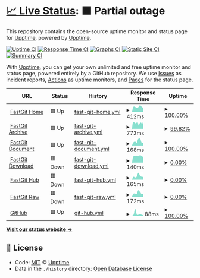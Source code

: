 # [📈 Live Status](https://upptime.github.io/upptime): <!--live status--> **🟧 Partial outage**

This repository contains the open-source uptime monitor and status page for [Upptime](https://upptime.js.org), powered by [Upptime](https://github.com/upptime/upptime).

[![Uptime CI](https://github.com/koj-co/upptime/workflows/Uptime%20CI/badge.svg)](https://github.com/koj-co/upptime/actions?query=workflow%3A%22Uptime+CI%22)
[![Response Time CI](https://github.com/koj-co/upptime/workflows/Response%20Time%20CI/badge.svg)](https://github.com/koj-co/upptime/actions?query=workflow%3A%22Response+Time+CI%22)
[![Graphs CI](https://github.com/koj-co/upptime/workflows/Graphs%20CI/badge.svg)](https://github.com/koj-co/upptime/actions?query=workflow%3A%22Graphs+CI%22)
[![Static Site CI](https://github.com/koj-co/upptime/workflows/Static%20Site%20CI/badge.svg)](https://github.com/koj-co/upptime/actions?query=workflow%3A%22Static+Site+CI%22)
[![Summary CI](https://github.com/koj-co/upptime/workflows/Summary%20CI/badge.svg)](https://github.com/koj-co/upptime/actions?query=workflow%3A%22Summary+CI%22)

With [Upptime](https://upptime.js.org), you can get your own unlimited and free uptime monitor and status page, powered entirely by a GitHub repository. We use [Issues](https://github.com/upptime/upptime/issues) as incident reports, [Actions](https://github.com/FastGitORG/uptime/actions) as uptime monitors, and [Pages](https://upptime.github.io/upptime) for the status page.

<!--start: status pages-->
<!-- This summary is generated by Upptime (https://github.com/upptime/upptime) -->
<!-- Do not edit this manually, your changes will be overwritten -->
<!-- prettier-ignore -->
| URL | Status | History | Response Time | Uptime |
| --- | ------ | ------- | ------------- | ------ |
| <img alt="" src="https://favicons.githubusercontent.com/fastgit.org" height="13"> [FastGit Home](https://fastgit.org) | 🟩 Up | [fast-git-home.yml](https://github.com/FastGitORG/uptime/commits/HEAD/history/fast-git-home.yml) | <details><summary><img alt="Response time graph" src="./graphs/fast-git-home/response-time-week.png" height="20"> 412ms</summary><br><a href="https://FastGitORG.github.io/uptime/history/fast-git-home"><img alt="Response time 593" src="https://img.shields.io/endpoint?url=https%3A%2F%2Fraw.githubusercontent.com%2FFastGitORG%2Fuptime%2FHEAD%2Fapi%2Ffast-git-home%2Fresponse-time.json"></a><br><a href="https://FastGitORG.github.io/uptime/history/fast-git-home"><img alt="24-hour response time 324" src="https://img.shields.io/endpoint?url=https%3A%2F%2Fraw.githubusercontent.com%2FFastGitORG%2Fuptime%2FHEAD%2Fapi%2Ffast-git-home%2Fresponse-time-day.json"></a><br><a href="https://FastGitORG.github.io/uptime/history/fast-git-home"><img alt="7-day response time 412" src="https://img.shields.io/endpoint?url=https%3A%2F%2Fraw.githubusercontent.com%2FFastGitORG%2Fuptime%2FHEAD%2Fapi%2Ffast-git-home%2Fresponse-time-week.json"></a><br><a href="https://FastGitORG.github.io/uptime/history/fast-git-home"><img alt="30-day response time 436" src="https://img.shields.io/endpoint?url=https%3A%2F%2Fraw.githubusercontent.com%2FFastGitORG%2Fuptime%2FHEAD%2Fapi%2Ffast-git-home%2Fresponse-time-month.json"></a><br><a href="https://FastGitORG.github.io/uptime/history/fast-git-home"><img alt="1-year response time 605" src="https://img.shields.io/endpoint?url=https%3A%2F%2Fraw.githubusercontent.com%2FFastGitORG%2Fuptime%2FHEAD%2Fapi%2Ffast-git-home%2Fresponse-time-year.json"></a></details> | <details><summary><a href="https://FastGitORG.github.io/uptime/history/fast-git-home">100.00%</a></summary><a href="https://FastGitORG.github.io/uptime/history/fast-git-home"><img alt="All-time uptime 99.15%" src="https://img.shields.io/endpoint?url=https%3A%2F%2Fraw.githubusercontent.com%2FFastGitORG%2Fuptime%2FHEAD%2Fapi%2Ffast-git-home%2Fuptime.json"></a><br><a href="https://FastGitORG.github.io/uptime/history/fast-git-home"><img alt="24-hour uptime 100.00%" src="https://img.shields.io/endpoint?url=https%3A%2F%2Fraw.githubusercontent.com%2FFastGitORG%2Fuptime%2FHEAD%2Fapi%2Ffast-git-home%2Fuptime-day.json"></a><br><a href="https://FastGitORG.github.io/uptime/history/fast-git-home"><img alt="7-day uptime 100.00%" src="https://img.shields.io/endpoint?url=https%3A%2F%2Fraw.githubusercontent.com%2FFastGitORG%2Fuptime%2FHEAD%2Fapi%2Ffast-git-home%2Fuptime-week.json"></a><br><a href="https://FastGitORG.github.io/uptime/history/fast-git-home"><img alt="30-day uptime 100.00%" src="https://img.shields.io/endpoint?url=https%3A%2F%2Fraw.githubusercontent.com%2FFastGitORG%2Fuptime%2FHEAD%2Fapi%2Ffast-git-home%2Fuptime-month.json"></a><br><a href="https://FastGitORG.github.io/uptime/history/fast-git-home"><img alt="1-year uptime 99.67%" src="https://img.shields.io/endpoint?url=https%3A%2F%2Fraw.githubusercontent.com%2FFastGitORG%2Fuptime%2FHEAD%2Fapi%2Ffast-git-home%2Fuptime-year.json"></a></details>
| <img alt="" src="https://favicons.githubusercontent.com/archive.fastgit.org" height="13"> [FastGit Archive](https://archive.fastgit.org) | 🟩 Up | [fast-git-archive.yml](https://github.com/FastGitORG/uptime/commits/HEAD/history/fast-git-archive.yml) | <details><summary><img alt="Response time graph" src="./graphs/fast-git-archive/response-time-week.png" height="20"> 773ms</summary><br><a href="https://FastGitORG.github.io/uptime/history/fast-git-archive"><img alt="Response time 690" src="https://img.shields.io/endpoint?url=https%3A%2F%2Fraw.githubusercontent.com%2FFastGitORG%2Fuptime%2FHEAD%2Fapi%2Ffast-git-archive%2Fresponse-time.json"></a><br><a href="https://FastGitORG.github.io/uptime/history/fast-git-archive"><img alt="24-hour response time 792" src="https://img.shields.io/endpoint?url=https%3A%2F%2Fraw.githubusercontent.com%2FFastGitORG%2Fuptime%2FHEAD%2Fapi%2Ffast-git-archive%2Fresponse-time-day.json"></a><br><a href="https://FastGitORG.github.io/uptime/history/fast-git-archive"><img alt="7-day response time 773" src="https://img.shields.io/endpoint?url=https%3A%2F%2Fraw.githubusercontent.com%2FFastGitORG%2Fuptime%2FHEAD%2Fapi%2Ffast-git-archive%2Fresponse-time-week.json"></a><br><a href="https://FastGitORG.github.io/uptime/history/fast-git-archive"><img alt="30-day response time 805" src="https://img.shields.io/endpoint?url=https%3A%2F%2Fraw.githubusercontent.com%2FFastGitORG%2Fuptime%2FHEAD%2Fapi%2Ffast-git-archive%2Fresponse-time-month.json"></a><br><a href="https://FastGitORG.github.io/uptime/history/fast-git-archive"><img alt="1-year response time 715" src="https://img.shields.io/endpoint?url=https%3A%2F%2Fraw.githubusercontent.com%2FFastGitORG%2Fuptime%2FHEAD%2Fapi%2Ffast-git-archive%2Fresponse-time-year.json"></a></details> | <details><summary><a href="https://FastGitORG.github.io/uptime/history/fast-git-archive">99.82%</a></summary><a href="https://FastGitORG.github.io/uptime/history/fast-git-archive"><img alt="All-time uptime 99.68%" src="https://img.shields.io/endpoint?url=https%3A%2F%2Fraw.githubusercontent.com%2FFastGitORG%2Fuptime%2FHEAD%2Fapi%2Ffast-git-archive%2Fuptime.json"></a><br><a href="https://FastGitORG.github.io/uptime/history/fast-git-archive"><img alt="24-hour uptime 100.00%" src="https://img.shields.io/endpoint?url=https%3A%2F%2Fraw.githubusercontent.com%2FFastGitORG%2Fuptime%2FHEAD%2Fapi%2Ffast-git-archive%2Fuptime-day.json"></a><br><a href="https://FastGitORG.github.io/uptime/history/fast-git-archive"><img alt="7-day uptime 99.82%" src="https://img.shields.io/endpoint?url=https%3A%2F%2Fraw.githubusercontent.com%2FFastGitORG%2Fuptime%2FHEAD%2Fapi%2Ffast-git-archive%2Fuptime-week.json"></a><br><a href="https://FastGitORG.github.io/uptime/history/fast-git-archive"><img alt="30-day uptime 99.80%" src="https://img.shields.io/endpoint?url=https%3A%2F%2Fraw.githubusercontent.com%2FFastGitORG%2Fuptime%2FHEAD%2Fapi%2Ffast-git-archive%2Fuptime-month.json"></a><br><a href="https://FastGitORG.github.io/uptime/history/fast-git-archive"><img alt="1-year uptime 99.83%" src="https://img.shields.io/endpoint?url=https%3A%2F%2Fraw.githubusercontent.com%2FFastGitORG%2Fuptime%2FHEAD%2Fapi%2Ffast-git-archive%2Fuptime-year.json"></a></details>
| <img alt="" src="https://favicons.githubusercontent.com/doc.fastgit.org" height="13"> [FastGit Document](https://doc.fastgit.org) | 🟩 Up | [fast-git-document.yml](https://github.com/FastGitORG/uptime/commits/HEAD/history/fast-git-document.yml) | <details><summary><img alt="Response time graph" src="./graphs/fast-git-document/response-time-week.png" height="20"> 168ms</summary><br><a href="https://FastGitORG.github.io/uptime/history/fast-git-document"><img alt="Response time 273" src="https://img.shields.io/endpoint?url=https%3A%2F%2Fraw.githubusercontent.com%2FFastGitORG%2Fuptime%2FHEAD%2Fapi%2Ffast-git-document%2Fresponse-time.json"></a><br><a href="https://FastGitORG.github.io/uptime/history/fast-git-document"><img alt="24-hour response time 108" src="https://img.shields.io/endpoint?url=https%3A%2F%2Fraw.githubusercontent.com%2FFastGitORG%2Fuptime%2FHEAD%2Fapi%2Ffast-git-document%2Fresponse-time-day.json"></a><br><a href="https://FastGitORG.github.io/uptime/history/fast-git-document"><img alt="7-day response time 168" src="https://img.shields.io/endpoint?url=https%3A%2F%2Fraw.githubusercontent.com%2FFastGitORG%2Fuptime%2FHEAD%2Fapi%2Ffast-git-document%2Fresponse-time-week.json"></a><br><a href="https://FastGitORG.github.io/uptime/history/fast-git-document"><img alt="30-day response time 179" src="https://img.shields.io/endpoint?url=https%3A%2F%2Fraw.githubusercontent.com%2FFastGitORG%2Fuptime%2FHEAD%2Fapi%2Ffast-git-document%2Fresponse-time-month.json"></a><br><a href="https://FastGitORG.github.io/uptime/history/fast-git-document"><img alt="1-year response time 202" src="https://img.shields.io/endpoint?url=https%3A%2F%2Fraw.githubusercontent.com%2FFastGitORG%2Fuptime%2FHEAD%2Fapi%2Ffast-git-document%2Fresponse-time-year.json"></a></details> | <details><summary><a href="https://FastGitORG.github.io/uptime/history/fast-git-document">100.00%</a></summary><a href="https://FastGitORG.github.io/uptime/history/fast-git-document"><img alt="All-time uptime 98.12%" src="https://img.shields.io/endpoint?url=https%3A%2F%2Fraw.githubusercontent.com%2FFastGitORG%2Fuptime%2FHEAD%2Fapi%2Ffast-git-document%2Fuptime.json"></a><br><a href="https://FastGitORG.github.io/uptime/history/fast-git-document"><img alt="24-hour uptime 100.00%" src="https://img.shields.io/endpoint?url=https%3A%2F%2Fraw.githubusercontent.com%2FFastGitORG%2Fuptime%2FHEAD%2Fapi%2Ffast-git-document%2Fuptime-day.json"></a><br><a href="https://FastGitORG.github.io/uptime/history/fast-git-document"><img alt="7-day uptime 100.00%" src="https://img.shields.io/endpoint?url=https%3A%2F%2Fraw.githubusercontent.com%2FFastGitORG%2Fuptime%2FHEAD%2Fapi%2Ffast-git-document%2Fuptime-week.json"></a><br><a href="https://FastGitORG.github.io/uptime/history/fast-git-document"><img alt="30-day uptime 100.00%" src="https://img.shields.io/endpoint?url=https%3A%2F%2Fraw.githubusercontent.com%2FFastGitORG%2Fuptime%2FHEAD%2Fapi%2Ffast-git-document%2Fuptime-month.json"></a><br><a href="https://FastGitORG.github.io/uptime/history/fast-git-document"><img alt="1-year uptime 99.99%" src="https://img.shields.io/endpoint?url=https%3A%2F%2Fraw.githubusercontent.com%2FFastGitORG%2Fuptime%2FHEAD%2Fapi%2Ffast-git-document%2Fuptime-year.json"></a></details>
| <img alt="" src="https://favicons.githubusercontent.com/download.fastgit.org" height="13"> [FastGit Download](https://download.fastgit.org) | 🟥 Down | [fast-git-download.yml](https://github.com/FastGitORG/uptime/commits/HEAD/history/fast-git-download.yml) | <details><summary><img alt="Response time graph" src="./graphs/fast-git-download/response-time-week.png" height="20"> 140ms</summary><br><a href="https://FastGitORG.github.io/uptime/history/fast-git-download"><img alt="Response time 421" src="https://img.shields.io/endpoint?url=https%3A%2F%2Fraw.githubusercontent.com%2FFastGitORG%2Fuptime%2FHEAD%2Fapi%2Ffast-git-download%2Fresponse-time.json"></a><br><a href="https://FastGitORG.github.io/uptime/history/fast-git-download"><img alt="24-hour response time 117" src="https://img.shields.io/endpoint?url=https%3A%2F%2Fraw.githubusercontent.com%2FFastGitORG%2Fuptime%2FHEAD%2Fapi%2Ffast-git-download%2Fresponse-time-day.json"></a><br><a href="https://FastGitORG.github.io/uptime/history/fast-git-download"><img alt="7-day response time 140" src="https://img.shields.io/endpoint?url=https%3A%2F%2Fraw.githubusercontent.com%2FFastGitORG%2Fuptime%2FHEAD%2Fapi%2Ffast-git-download%2Fresponse-time-week.json"></a><br><a href="https://FastGitORG.github.io/uptime/history/fast-git-download"><img alt="30-day response time 218" src="https://img.shields.io/endpoint?url=https%3A%2F%2Fraw.githubusercontent.com%2FFastGitORG%2Fuptime%2FHEAD%2Fapi%2Ffast-git-download%2Fresponse-time-month.json"></a><br><a href="https://FastGitORG.github.io/uptime/history/fast-git-download"><img alt="1-year response time 405" src="https://img.shields.io/endpoint?url=https%3A%2F%2Fraw.githubusercontent.com%2FFastGitORG%2Fuptime%2FHEAD%2Fapi%2Ffast-git-download%2Fresponse-time-year.json"></a></details> | <details><summary><a href="https://FastGitORG.github.io/uptime/history/fast-git-download">0.00%</a></summary><a href="https://FastGitORG.github.io/uptime/history/fast-git-download"><img alt="All-time uptime 78.24%" src="https://img.shields.io/endpoint?url=https%3A%2F%2Fraw.githubusercontent.com%2FFastGitORG%2Fuptime%2FHEAD%2Fapi%2Ffast-git-download%2Fuptime.json"></a><br><a href="https://FastGitORG.github.io/uptime/history/fast-git-download"><img alt="24-hour uptime 0.00%" src="https://img.shields.io/endpoint?url=https%3A%2F%2Fraw.githubusercontent.com%2FFastGitORG%2Fuptime%2FHEAD%2Fapi%2Ffast-git-download%2Fuptime-day.json"></a><br><a href="https://FastGitORG.github.io/uptime/history/fast-git-download"><img alt="7-day uptime 0.00%" src="https://img.shields.io/endpoint?url=https%3A%2F%2Fraw.githubusercontent.com%2FFastGitORG%2Fuptime%2FHEAD%2Fapi%2Ffast-git-download%2Fuptime-week.json"></a><br><a href="https://FastGitORG.github.io/uptime/history/fast-git-download"><img alt="30-day uptime 0.00%" src="https://img.shields.io/endpoint?url=https%3A%2F%2Fraw.githubusercontent.com%2FFastGitORG%2Fuptime%2FHEAD%2Fapi%2Ffast-git-download%2Fuptime-month.json"></a><br><a href="https://FastGitORG.github.io/uptime/history/fast-git-download"><img alt="1-year uptime 77.65%" src="https://img.shields.io/endpoint?url=https%3A%2F%2Fraw.githubusercontent.com%2FFastGitORG%2Fuptime%2FHEAD%2Fapi%2Ffast-git-download%2Fuptime-year.json"></a></details>
| <img alt="" src="https://favicons.githubusercontent.com/hub.fastgit.org" height="13"> [FastGit Hub](https://hub.fastgit.org) | 🟥 Down | [fast-git-hub.yml](https://github.com/FastGitORG/uptime/commits/HEAD/history/fast-git-hub.yml) | <details><summary><img alt="Response time graph" src="./graphs/fast-git-hub/response-time-week.png" height="20"> 165ms</summary><br><a href="https://FastGitORG.github.io/uptime/history/fast-git-hub"><img alt="Response time 309" src="https://img.shields.io/endpoint?url=https%3A%2F%2Fraw.githubusercontent.com%2FFastGitORG%2Fuptime%2FHEAD%2Fapi%2Ffast-git-hub%2Fresponse-time.json"></a><br><a href="https://FastGitORG.github.io/uptime/history/fast-git-hub"><img alt="24-hour response time 128" src="https://img.shields.io/endpoint?url=https%3A%2F%2Fraw.githubusercontent.com%2FFastGitORG%2Fuptime%2FHEAD%2Fapi%2Ffast-git-hub%2Fresponse-time-day.json"></a><br><a href="https://FastGitORG.github.io/uptime/history/fast-git-hub"><img alt="7-day response time 165" src="https://img.shields.io/endpoint?url=https%3A%2F%2Fraw.githubusercontent.com%2FFastGitORG%2Fuptime%2FHEAD%2Fapi%2Ffast-git-hub%2Fresponse-time-week.json"></a><br><a href="https://FastGitORG.github.io/uptime/history/fast-git-hub"><img alt="30-day response time 333" src="https://img.shields.io/endpoint?url=https%3A%2F%2Fraw.githubusercontent.com%2FFastGitORG%2Fuptime%2FHEAD%2Fapi%2Ffast-git-hub%2Fresponse-time-month.json"></a><br><a href="https://FastGitORG.github.io/uptime/history/fast-git-hub"><img alt="1-year response time 308" src="https://img.shields.io/endpoint?url=https%3A%2F%2Fraw.githubusercontent.com%2FFastGitORG%2Fuptime%2FHEAD%2Fapi%2Ffast-git-hub%2Fresponse-time-year.json"></a></details> | <details><summary><a href="https://FastGitORG.github.io/uptime/history/fast-git-hub">0.00%</a></summary><a href="https://FastGitORG.github.io/uptime/history/fast-git-hub"><img alt="All-time uptime 80.95%" src="https://img.shields.io/endpoint?url=https%3A%2F%2Fraw.githubusercontent.com%2FFastGitORG%2Fuptime%2FHEAD%2Fapi%2Ffast-git-hub%2Fuptime.json"></a><br><a href="https://FastGitORG.github.io/uptime/history/fast-git-hub"><img alt="24-hour uptime 0.00%" src="https://img.shields.io/endpoint?url=https%3A%2F%2Fraw.githubusercontent.com%2FFastGitORG%2Fuptime%2FHEAD%2Fapi%2Ffast-git-hub%2Fuptime-day.json"></a><br><a href="https://FastGitORG.github.io/uptime/history/fast-git-hub"><img alt="7-day uptime 0.00%" src="https://img.shields.io/endpoint?url=https%3A%2F%2Fraw.githubusercontent.com%2FFastGitORG%2Fuptime%2FHEAD%2Fapi%2Ffast-git-hub%2Fuptime-week.json"></a><br><a href="https://FastGitORG.github.io/uptime/history/fast-git-hub"><img alt="30-day uptime 0.00%" src="https://img.shields.io/endpoint?url=https%3A%2F%2Fraw.githubusercontent.com%2FFastGitORG%2Fuptime%2FHEAD%2Fapi%2Ffast-git-hub%2Fuptime-month.json"></a><br><a href="https://FastGitORG.github.io/uptime/history/fast-git-hub"><img alt="1-year uptime 77.66%" src="https://img.shields.io/endpoint?url=https%3A%2F%2Fraw.githubusercontent.com%2FFastGitORG%2Fuptime%2FHEAD%2Fapi%2Ffast-git-hub%2Fuptime-year.json"></a></details>
| <img alt="" src="https://favicons.githubusercontent.com/raw.fastgit.org" height="13"> [FastGit Raw](https://raw.fastgit.org) | 🟥 Down | [fast-git-raw.yml](https://github.com/FastGitORG/uptime/commits/HEAD/history/fast-git-raw.yml) | <details><summary><img alt="Response time graph" src="./graphs/fast-git-raw/response-time-week.png" height="20"> 172ms</summary><br><a href="https://FastGitORG.github.io/uptime/history/fast-git-raw"><img alt="Response time 294" src="https://img.shields.io/endpoint?url=https%3A%2F%2Fraw.githubusercontent.com%2FFastGitORG%2Fuptime%2FHEAD%2Fapi%2Ffast-git-raw%2Fresponse-time.json"></a><br><a href="https://FastGitORG.github.io/uptime/history/fast-git-raw"><img alt="24-hour response time 131" src="https://img.shields.io/endpoint?url=https%3A%2F%2Fraw.githubusercontent.com%2FFastGitORG%2Fuptime%2FHEAD%2Fapi%2Ffast-git-raw%2Fresponse-time-day.json"></a><br><a href="https://FastGitORG.github.io/uptime/history/fast-git-raw"><img alt="7-day response time 172" src="https://img.shields.io/endpoint?url=https%3A%2F%2Fraw.githubusercontent.com%2FFastGitORG%2Fuptime%2FHEAD%2Fapi%2Ffast-git-raw%2Fresponse-time-week.json"></a><br><a href="https://FastGitORG.github.io/uptime/history/fast-git-raw"><img alt="30-day response time 174" src="https://img.shields.io/endpoint?url=https%3A%2F%2Fraw.githubusercontent.com%2FFastGitORG%2Fuptime%2FHEAD%2Fapi%2Ffast-git-raw%2Fresponse-time-month.json"></a><br><a href="https://FastGitORG.github.io/uptime/history/fast-git-raw"><img alt="1-year response time 305" src="https://img.shields.io/endpoint?url=https%3A%2F%2Fraw.githubusercontent.com%2FFastGitORG%2Fuptime%2FHEAD%2Fapi%2Ffast-git-raw%2Fresponse-time-year.json"></a></details> | <details><summary><a href="https://FastGitORG.github.io/uptime/history/fast-git-raw">0.00%</a></summary><a href="https://FastGitORG.github.io/uptime/history/fast-git-raw"><img alt="All-time uptime 80.95%" src="https://img.shields.io/endpoint?url=https%3A%2F%2Fraw.githubusercontent.com%2FFastGitORG%2Fuptime%2FHEAD%2Fapi%2Ffast-git-raw%2Fuptime.json"></a><br><a href="https://FastGitORG.github.io/uptime/history/fast-git-raw"><img alt="24-hour uptime 0.00%" src="https://img.shields.io/endpoint?url=https%3A%2F%2Fraw.githubusercontent.com%2FFastGitORG%2Fuptime%2FHEAD%2Fapi%2Ffast-git-raw%2Fuptime-day.json"></a><br><a href="https://FastGitORG.github.io/uptime/history/fast-git-raw"><img alt="7-day uptime 0.00%" src="https://img.shields.io/endpoint?url=https%3A%2F%2Fraw.githubusercontent.com%2FFastGitORG%2Fuptime%2FHEAD%2Fapi%2Ffast-git-raw%2Fuptime-week.json"></a><br><a href="https://FastGitORG.github.io/uptime/history/fast-git-raw"><img alt="30-day uptime 0.00%" src="https://img.shields.io/endpoint?url=https%3A%2F%2Fraw.githubusercontent.com%2FFastGitORG%2Fuptime%2FHEAD%2Fapi%2Ffast-git-raw%2Fuptime-month.json"></a><br><a href="https://FastGitORG.github.io/uptime/history/fast-git-raw"><img alt="1-year uptime 77.65%" src="https://img.shields.io/endpoint?url=https%3A%2F%2Fraw.githubusercontent.com%2FFastGitORG%2Fuptime%2FHEAD%2Fapi%2Ffast-git-raw%2Fuptime-year.json"></a></details>
| <img alt="" src="https://favicons.githubusercontent.com/github.com" height="13"> [GitHub](https://github.com) | 🟩 Up | [git-hub.yml](https://github.com/FastGitORG/uptime/commits/HEAD/history/git-hub.yml) | <details><summary><img alt="Response time graph" src="./graphs/git-hub/response-time-week.png" height="20"> 88ms</summary><br><a href="https://FastGitORG.github.io/uptime/history/git-hub"><img alt="Response time 66" src="https://img.shields.io/endpoint?url=https%3A%2F%2Fraw.githubusercontent.com%2FFastGitORG%2Fuptime%2FHEAD%2Fapi%2Fgit-hub%2Fresponse-time.json"></a><br><a href="https://FastGitORG.github.io/uptime/history/git-hub"><img alt="24-hour response time 33" src="https://img.shields.io/endpoint?url=https%3A%2F%2Fraw.githubusercontent.com%2FFastGitORG%2Fuptime%2FHEAD%2Fapi%2Fgit-hub%2Fresponse-time-day.json"></a><br><a href="https://FastGitORG.github.io/uptime/history/git-hub"><img alt="7-day response time 88" src="https://img.shields.io/endpoint?url=https%3A%2F%2Fraw.githubusercontent.com%2FFastGitORG%2Fuptime%2FHEAD%2Fapi%2Fgit-hub%2Fresponse-time-week.json"></a><br><a href="https://FastGitORG.github.io/uptime/history/git-hub"><img alt="30-day response time 93" src="https://img.shields.io/endpoint?url=https%3A%2F%2Fraw.githubusercontent.com%2FFastGitORG%2Fuptime%2FHEAD%2Fapi%2Fgit-hub%2Fresponse-time-month.json"></a><br><a href="https://FastGitORG.github.io/uptime/history/git-hub"><img alt="1-year response time 70" src="https://img.shields.io/endpoint?url=https%3A%2F%2Fraw.githubusercontent.com%2FFastGitORG%2Fuptime%2FHEAD%2Fapi%2Fgit-hub%2Fresponse-time-year.json"></a></details> | <details><summary><a href="https://FastGitORG.github.io/uptime/history/git-hub">100.00%</a></summary><a href="https://FastGitORG.github.io/uptime/history/git-hub"><img alt="All-time uptime 99.98%" src="https://img.shields.io/endpoint?url=https%3A%2F%2Fraw.githubusercontent.com%2FFastGitORG%2Fuptime%2FHEAD%2Fapi%2Fgit-hub%2Fuptime.json"></a><br><a href="https://FastGitORG.github.io/uptime/history/git-hub"><img alt="24-hour uptime 100.00%" src="https://img.shields.io/endpoint?url=https%3A%2F%2Fraw.githubusercontent.com%2FFastGitORG%2Fuptime%2FHEAD%2Fapi%2Fgit-hub%2Fuptime-day.json"></a><br><a href="https://FastGitORG.github.io/uptime/history/git-hub"><img alt="7-day uptime 100.00%" src="https://img.shields.io/endpoint?url=https%3A%2F%2Fraw.githubusercontent.com%2FFastGitORG%2Fuptime%2FHEAD%2Fapi%2Fgit-hub%2Fuptime-week.json"></a><br><a href="https://FastGitORG.github.io/uptime/history/git-hub"><img alt="30-day uptime 99.68%" src="https://img.shields.io/endpoint?url=https%3A%2F%2Fraw.githubusercontent.com%2FFastGitORG%2Fuptime%2FHEAD%2Fapi%2Fgit-hub%2Fuptime-month.json"></a><br><a href="https://FastGitORG.github.io/uptime/history/git-hub"><img alt="1-year uptime 99.97%" src="https://img.shields.io/endpoint?url=https%3A%2F%2Fraw.githubusercontent.com%2FFastGitORG%2Fuptime%2FHEAD%2Fapi%2Fgit-hub%2Fuptime-year.json"></a></details>

<!--end: status pages-->

[**Visit our status website →**](https://upptime.github.io/upptime)

## 📄 License

- Code: [MIT](./LICENSE) © [Upptime](https://upptime.js.org)
- Data in the `./history` directory: [Open Database License](https://opendatacommons.org/licenses/odbl/1-0/)
